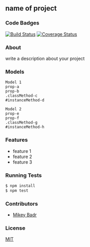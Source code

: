 ## name of project
### Code Badges
[![Build Status](https://travis-ci.org/mfbadr/derby.svg)](https://travis-ci.org/mfbadr/derby)
[![Coverage Status](https://coveralls.io/repos/mfbadr/derby/badge.png)](https://coveralls.io/r/mfbadr/derby)

### About
write a description about your project

### Models
```
Model 1
prop-a
prop-b
.classMethod-c
#instanceMethod-d
```

```
Model 2
prop-e
prop-f
.classMethod-g
#instanceMethod-h
```

### Features
- feature 1
- feature 2
- feature 3

### Running Tests
```bash
$ npm install
$ npm test
```

### Contributors
- [Mikey Badr](https://github.com/mfbadr)

### License
[MIT](LICENSE)

